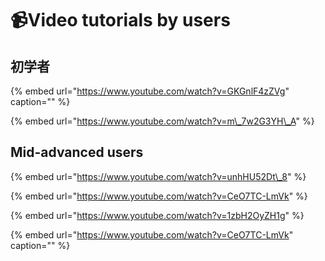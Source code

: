 # 📹Video tutorials by users

## 初学者

{% embed url="https://www.youtube.com/watch?v=GKGnlF4zZVg" caption="" %}

{% embed url="https://www.youtube.com/watch?v=m\_7w2G3YH\_A" %}



## Mid-advanced users

{% embed url="https://www.youtube.com/watch?v=unhHU52Dt\_8" %}

{% embed url="https://www.youtube.com/watch?v=CeO7TC-LmVk" %}

{% embed url="https://www.youtube.com/watch?v=1zbH2OyZH1g" %}


{% embed url="https://www.youtube.com/watch?v=CeO7TC-LmVk" caption="" %}

